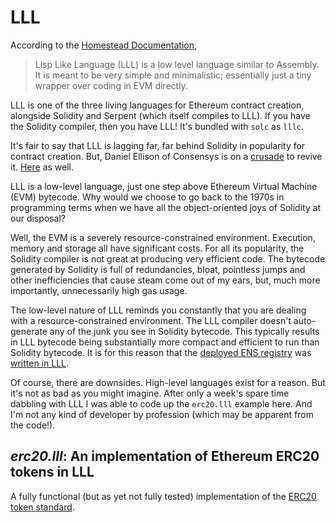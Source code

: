 # LLL

According to the [Homestead Documentation](http://www.ethdocs.org/en/latest/contracts-and-transactions/contracts.html#id4),

> Lisp Like Language (LLL) is a low level language similar to Assembly. It is meant to be very simple and minimalistic; essentially just a tiny wrapper over coding in EVM directly.

LLL is one of the three living languages for Ethereum contract creation, alongside Solidity and Serpent (which itself compiles to LLL). If you have the Solidity compiler, then you have LLL! It's bundled with `solc` as `lllc`.

It's fair to say that LLL is lagging far, far behind Solidity in popularity for contract creation. But, Daniel Ellison of Consensys is on a [crusade](https://media.consensys.net/@zigguratt) to revive it. [Here](http://blog.syrinx.net/the-resurrection-of-lll-part-1/) as well.

LLL is a low-level language, just one step above Ethereum Virtual Machine (EVM) bytecode.  Why would we choose to go back to the 1970s in programming terms when we have all the object-oriented joys of Solidity at our disposal?

Well, the EVM is a severely resource-constrained environment. Execution, memory and storage all have significant costs. For all its popularity, the Solidity compiler is not great at producing very efficient code. The bytecode generated by Solidity is full of redundancies, bloat, pointless jumps and other inefficiencies that cause steam come out of my ears, but, much more importantly, unnecessarily high gas usage.

The low-level nature of LLL reminds you constantly that you are dealing with a resource-constrained environment. The LLL compiler doesn't auto-generate any of the junk you see in Solidity bytecode. This typically results in LLL bytecode being substantially more compact and efficient to run than Solidity bytecode.  It is for this reason that the [deployed ENS registry](https://etherscan.io/address/0x314159265dd8dbb310642f98f50c066173c1259b#code) was [written in LLL](https://github.com/ethereum/ens/blob/master/contracts/ENS.lll).

Of course, there are downsides. High-level languages exist for a reason. But it's not as bad as you might imagine. After only a week's spare time dabbling with LLL I was able to code up the `erc20.lll` example here. And I'm not any kind of developer by profession (which may be apparent from the code!).

## *erc20.lll*: An implementation of Ethereum ERC20 tokens in LLL

A fully functional (but as yet not fully tested) implementation of the [ERC20 token standard](https://theethereum.wiki/w/index.php/ERC20_Token_Standard).
